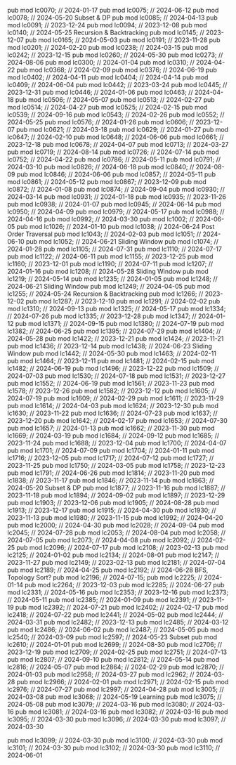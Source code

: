 pub mod lc0070; // 2024-01-17
pub mod lc0075; // 2024-06-12
pub mod lc0078; // 2024-05-20 Subset & DP
pub mod lc0085; // 2024-04-13
pub mod lc0091; // 2023-12-24
pub mod lc0094; // 2023-12-08
pub mod lc0140; // 2024-05-25 Recursion & Backtracking
pub mod lc0145; // 2023-12-07
pub mod lc0165; // 2024-05-03
pub mod lc0191; // 2023-11-28
pub mod lc0201; // 2024-02-20
pub mod lc0238; // 2024-03-15
pub mod lc0242; // 2023-12-15
pub mod lc0260; // 2024-05-30
pub mod lc0273; // 2024-08-06
pub mod lc0300; // 2024-01-04
pub mod lc0310; // 2024-04-22
pub mod lc0368; // 2024-02-09
pub mod lc0376; // 2024-06-19
pub mod lc0402; // 2024-04-11
pub mod lc0404; // 2024-04-14
pub mod lc0409; // 2024-06-04
pub mod lc0442; // 2023-03-24
pub mod lc0445; // 2023-12-31
pub mod lc0446; // 2024-01-06
pub mod lc0463; // 2024-04-18
pub mod lc0506; // 2024-05-07
pub mod lc0513; // 2024-02-27
pub mod lc0514; // 2024-04-27
pub mod lc0525; // 2024-02-15
pub mod lc0539; // 2024-09-16
pub mod lc0543; // 2024-02-26
pub mod lc0552; // 2024-05-25
pub mod lc0576; // 2024-01-26
pub mod lc0606; // 2023-12-07
pub mod lc0621; // 2024-03-18
pub mod lc0629; // 2024-01-27
pub mod lc0647; // 2024-02-10
pub mod lc0648; // 2024-06-06
pub mod lc0661; // 2023-12-18
pub mod lc0678; // 2024-04-07
pub mod lc0713; // 2024-03-27
pub mod lc0719; // 2024-08-14
pub mod lc0726; // 2024-07-14
pub mod lc0752; // 2024-04-22
pub mod lc0786; // 2024-05-11
pub mod lc0791; // 2024-03-10
pub mod lc0826; // 2024-06-18
pub mod lc0840; // 2024-08-09
pub mod lc0846; // 2024-06-06
pub mod lc0857; // 2024-05-11
pub mod lc0861; // 2024-05-12
pub mod lc0867; // 2023-12-09
pub mod lc0872; // 2024-01-08
pub mod lc0874; // 2024-09-04
pub mod lc0930; // 2024-03-14
pub mod lc0931; // 2024-01-18
pub mod lc0935; // 2023-11-26
pub mod lc0938; // 2024-01-07
pub mod lc0945; // 2024-06-14
pub mod lc0950; // 2024-04-09
pub mod lc0979; // 2024-05-17
pub mod lc0988; // 2024-04-16
pub mod lc0992; // 2024-03-30
pub mod lc1002; // 2024-06-05
pub mod lc1026; // 2024-01-10
pub mod lc1038; // 2024-06-24 Post Order Traversal
pub mod lc1043; // 2024-02-03
pub mod lc1051; // 2024-06-10
pub mod lc1052; // 2024-06-21 Sliding Window
pub mod lc1074; // 2024-01-28
pub mod lc1105; // 2024-07-31
pub mod lc1110; // 2024-07-17
pub mod lc1122; // 2024-06-11
pub mod lc1155; // 2023-12-25
pub mod lc1160; // 2023-12-01
pub mod lc1190; // 2024-07-11
pub mod lc1207; // 2024-01-16
pub mod lc1208; // 2024-05-28 Sliding Window
pub mod lc1219; // 2024-05-14
pub mod lc1235; // 2024-01-05
pub mod lc1248; // 2024-06-21 Sliding Window
pub mod lc1249; // 2024-04-05
pub mod lc1255; // 2024-05-24 Recursion & Backtracking
pub mod lc1266; // 2023-12-02
pub mod lc1287; // 2023-12-10
pub mod lc1291; // 2024-02-02
pub mod lc1310; // 2024-09-13
pub mod lc1325; // 2024-05-17
pub mod lc1334; // 2024-07-26
pub mod lc1335; // 2023-12-28
pub mod lc1347; // 2024-01-12
pub mod lc1371; // 2024-09-15
pub mod lc1380; // 2024-07-19
pub mod lc1382; // 2024-06-25
pub mod lc1395; // 2024-07-29
pub mod lc1404; // 2024-05-28
pub mod lc1422; // 2023-12-21
pub mod lc1424; // 2023-11-21
pub mod lc1436; // 2023-12-14
pub mod lc1438; // 2024-06-23 Sliding Window
pub mod lc1442; // 2024-05-30
pub mod lc1463; // 2024-02-11
pub mod lc1464; // 2023-12-11
pub mod lc1481; // 2024-02-15
pub mod lc1482; // 2024-06-19
pub mod lc1496; // 2023-12-22
pub mod lc1509; // 2024-07-03
pub mod lc1530; // 2024-07-18
pub mod lc1531; // 2023-12-27
pub mod lc1552; // 2024-06-19
pub mod lc1561; // 2023-11-23
pub mod lc1578; // 2023-12-26
pub mod lc1582; // 2023-12-12
pub mod lc1605; // 2024-07-19
pub mod lc1609; // 2024-02-29
pub mod lc1611; // 2023-11-29
pub mod lc1614; // 2024-04-03
pub mod lc1624; // 2023-12-30
pub mod lc1630; // 2023-11-22
pub mod lc1636; // 2024-07-23
pub mod lc1637; // 2023-12-20
pub mod lc1642; // 2024-02-17
pub mod lc1653; // 2024-07-30
pub mod lc1657; // 2024-01-13
pub mod lc1662; // 2023-11-30
pub mod lc1669; // 2024-03-19
pub mod lc1684; // 2024-09-12
pub mod lc1685; // 2023-11-24
pub mod lc1688; // 2023-12-04
pub mod lc1700; // 2024-04-07
pub mod lc1701; // 2024-07-09
pub mod lc1704; // 2024-01-11
pub mod lc1716; // 2023-12-05
pub mod lc1717; // 2024-07-12
pub mod lc1727; // 2023-11-25
pub mod lc1750; // 2024-03-05
pub mod lc1758; // 2023-12-23
pub mod lc1791; // 2024-06-26
pub mod lc1814; // 2023-11-20
pub mod lc1838; // 2023-11-17
pub mod lc1846; // 2023-11-14
pub mod lc1863; // 2024-05-20 Subset & DP
pub mod lc1877; // 2023-11-16
pub mod lc1887; // 2023-11-18
pub mod lc1894; // 2024-09-02
pub mod lc1897; // 2023-12-29
pub mod lc1903; // 2023-12-06
pub mod lc1905; // 2024-08-28
pub mod lc1913; // 2023-12-17
pub mod lc1915; // 2024-04-30
pub mod lc1930; // 2023-11-13
pub mod lc1980; // 2023-11-15
pub mod lc1992; // 2024-04-20
pub mod lc2000; // 2024-04-30
pub mod lc2028; // 2024-09-04
pub mod lc2045; // 2024-07-28
pub mod lc2053; // 2024-08-04
pub mod lc2058; // 2024-07-05
pub mod lc2073; // 2024-04-08
pub mod lc2092; // 2024-02-25
pub mod lc2096; // 2024-07-17
pub mod lc2108; // 2023-02-13
pub mod lc2125; // 2024-01-02
pub mod lc2134; // 2024-08-01
pub mod lc2147; // 2023-11-27
pub mod lc2149; // 2023-02-13
pub mod lc2181; // 2024-07-04
pub mod lc2189; // 2024-04-25
pub mod lc2192; // 2024-06-28 BFS, Topology Sort?
pub mod lc2196; // 2024-07-15;
pub mod lc2225; // 2024-01-14
pub mod lc2264; // 2023-12-03
pub mod lc2285; // 2024-06-27
pub mod lc2331; // 2024-05-16
pub mod lc2353; // 2023-12-16
pub mod lc2373; // 2024-05-11
pub mod lc2385; // 2024-01-09
pub mod lc2391; // 2023-11-19
pub mod lc2392; // 2024-07-21
pub mod lc2402; // 2024-02-17
pub mod lc2418; // 2024-07-22
pub mod lc2441; // 2024-05-02
pub mod lc2444; // 2024-03-31
pub mod lc2482; // 2023-12-13
pub mod lc2485; // 2024-03-12
pub mod lc2486; // 2024-06-02
pub mod lc2487; // 2024-05-05
pub mod lc2540; // 2024-03-09
pub mod lc2597; // 2024-05-23 Subset
pub mod lc2610; // 2024-01-01
pub mod lc2699; // 2024-08-30
pub mod lc2706; // 2023-12-19
pub mod lc2709; // 2024-02-25
pub mod lc2751; // 2024-07-13
pub mod lc2807; // 2024-09-10
pub mod lc2812; // 2024-05-14
pub mod lc2816; // 2024-05-07
pub mod lc2864; // 2024-02-29
pub mod lc2870; // 2024-01-03
pub mod lc2958; // 2024-03-27
pub mod lc2962; // 2024-03-28
pub mod lc2966; // 2024-02-01
pub mod lc2971; // 2024-02-15
pub mod lc2976; // 2024-07-27
pub mod lc2997; // 2024-04-28
pub mod lc3005; // 2024-03-08
pub mod lc3068; // 2024-05-19 Learning
pub mod lc3075; // 2024-05-08
pub mod lc3079; // 2024-03-16
pub mod lc3080; // 2024-03-16
pub mod lc3081; // 2024-03-16
pub mod lc3082; // 2024-03-16
pub mod lc3095; // 2024-03-30
pub mod lc3096; // 2024-03-30
pub mod lc3097; // 2024-03-30

pub mod lc3099; // 2024-03-30
pub mod lc3100; // 2024-03-30
pub mod lc3101; // 2024-03-30
pub mod lc3102; // 2024-03-30
pub mod lc3110; // 2024-06-01
